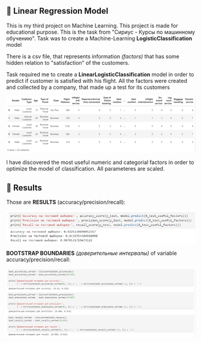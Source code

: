 
## 🤩 Linear Regression Model

This is my third project on Machine Learning. This project is made for educational purpose. This is the task from "Сириус - Курсы по машинному обучению". Task was to create a Machine-Learning **LogisticClassification** model

There is a csv file, that represents information *(factors)* that has some hidden relation to "satisfaction" of the customers.

Task required me to create a **LinearLogisticClassification** model in order to predict if customer is satisfied with his flight. All the factors were created and collected by a company, that made up a test for its customers 

![](https://github.com/plugg1N/logistic-classification-model/blob/main/Images/image1.png?raw=true)


I have discovered the most useful numeric and categorial factors in order to optimize the model of classification. All parameteres are scaled.

## 🎯 Results

Those are **RESULTS** (accuracy/precision/recall):

![](https://github.com/plugg1N/logistic-classification-model/blob/main/Images/image2.png?raw=true)

**BOOTSTRAP BOUNDARIES** *(доверительные интервалы)* of variable accuracy/precision/recall:

![](https://github.com/plugg1N/logistic-classification-model/blob/main/Images/image3.png?raw=true)
